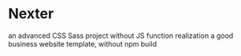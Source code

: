 # Nexter
an advanced CSS Sass project without JS function realization
a good business website template, without npm build
